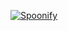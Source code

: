 [![Spoonify](https://user-images.githubusercontent.com/48473127/58681518-5b2e5780-838a-11e9-8c46-e577f31ebd49.png)](https://harshitchouhan.github.io/Spoonify/)
